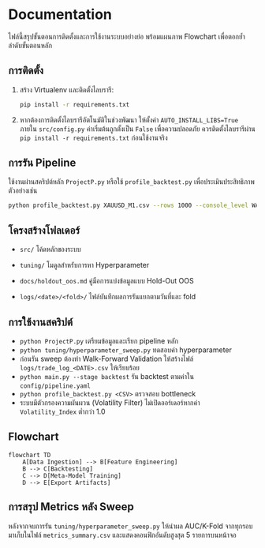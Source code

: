 # Documentation

ไฟล์นี้สรุปขั้นตอนการติดตั้งและการใช้งานระบบอย่างย่อ พร้อมแผนภาพ Flowchart เพื่อตอกย้ำลำดับขั้นตอนหลัก

## การติดตั้ง
1. สร้าง Virtualenv และติดตั้งไลบรารี:
   ```bash
   pip install -r requirements.txt
   ```
2. หากต้องการติดตั้งไลบรารีอัตโนมัติในช่วงพัฒนา ให้ตั้งค่า `AUTO_INSTALL_LIBS=True` ภายใน `src/config.py`
   ค่าเริ่มต้นถูกตั้งเป็น `False` เพื่อความปลอดภัย ควรติดตั้งไลบรารีผ่าน `pip install -r requirements.txt` ก่อนใช้งานจริง

## การรัน Pipeline
ใช้งานผ่านสคริปต์หลัก `ProjectP.py` หรือใช้ `profile_backtest.py` เพื่อประเมินประสิทธิภาพ ตัวอย่างเช่น
```bash
python profile_backtest.py XAUUSD_M1.csv --rows 1000 --console_level WARNING
```

## โครงสร้างโฟลเดอร์
- `src/` โค้ดหลักของระบบ
- `tuning/` โมดูลสำหรับการหา Hyperparameter
- `docs/holdout_oos.md` คู่มือการแบ่งข้อมูลแบบ Hold-Out OOS

- `logs/<date>/<fold>/` ไฟล์บันทึกผลการรันแยกตามวันที่และ fold

## การใช้งานสคริปต์
- `python ProjectP.py` เตรียมข้อมูลและเรียก pipeline หลัก
- `python tuning/hyperparameter_sweep.py` ทดสอบค่า hyperparameter
- ก่อนรัน sweep ต้องทำ Walk-Forward Validation ให้สร้างไฟล์ `logs/trade_log_<DATE>.csv` ให้เรียบร้อย
- `python main.py --stage backtest` รัน backtest ตามค่าใน `config/pipeline.yaml`
- `python profile_backtest.py <CSV>` ตรวจสอบ bottleneck
- ระบบมีตัวกรองความผันผวน (Volatility Filter) ไม่เปิดออร์เดอร์หากค่า `Volatility_Index` ต่ำกว่า 1.0


## Flowchart
```mermaid
flowchart TD
    A[Data Ingestion] --> B[Feature Engineering]
    B --> C[Backtesting]
    C --> D[Meta-Model Training]
    D --> E[Export Artifacts]
```

## การสรุป Metrics หลัง Sweep
หลังจากจบการรัน `tuning/hyperparameter_sweep.py` ให้นำผล AUC/K-Fold จากทุกรอบมาเก็บในไฟล์ `metrics_summary.csv` และแสดงคอนฟิกอันดับสูงสุด 5 รายการบนหน้าจอ
